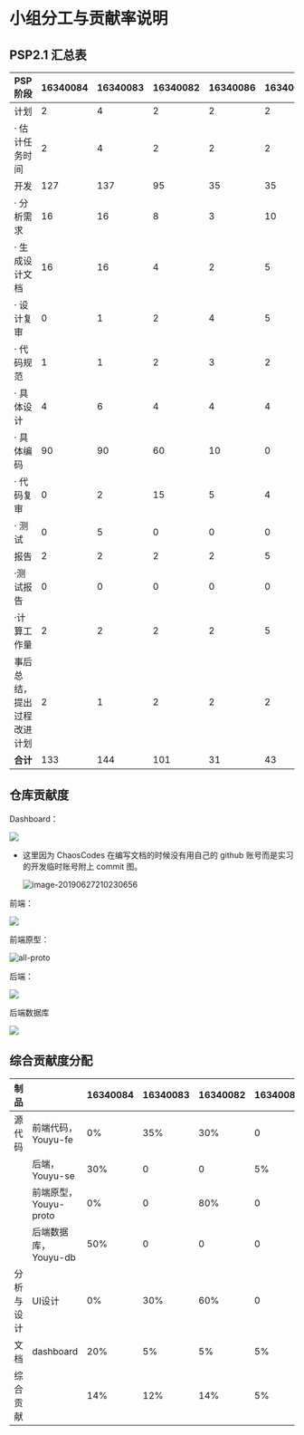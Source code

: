 # 小组分工与贡献率说明



## PSP2.1 汇总表

| PSP阶段                    | 16340084 | 16340083 | 16340082 | 16340086 | 16340085 | 16340010 | 16340106 | 16340150 |
| -------------------------- | -------- | -------- | -------- | -------- | -------- | -------- | -------- | -------- |
| 计划                       | 2        | 4 |    2    |      2    | 2 | 5 |          |    2      |
| · 估计任务时间             | 2        | 4 |     2    |       2   | 2 | 5 |          |     2     |
| 开发                       | 127      | 137 |    95    |    35      | 35 | 90 |          |    127      |
| · 分析需求                 | 16       | 16 |     8    |    3      | 10 | 20 |          |     15     |
| · 生成设计文档             | 16       | 16 |     4   |      2    | 5 | 30 |          |     15     |
| · 设计复审                 | 0        | 1 |    2    |     4     | 5 | 5 |          |     0     |
| · 代码规范                 | 1        | 1 |    2     |    3      | 2 | 4 |          |      3    |
| · 具体设计                 | 4        | 6 |    4     |    4      | 4 | 4 |          |       4   |
| · 具体编码                 | 90       | 90 |    60     |    10      | 0 | 20 |          |   90       |
| · 代码复审                 | 0        | 2 |    15     |     5     | 4 | 5 |          |      0    |
| · 测试                     | 0        | 5 |    0     |     0     | 0 | 2 |          |      0    |
| 报告                       | 2        | 2 |    2     |     2     | 5 | 3 |          |    2      |
| ·测试报告                  | 0        | 0 |    0     |      0    | 0 | 0 |          |     0     |
| ·计算工作量                | 2        | 2 |    2     |     2     | 5 | 3 |          |     2     |
| 事后总结，提出过程改进计划 | 2        | 1 |    2     |        2  | 2 | 2 |          |       2   |
| **合计**                   | 133      | 144 |    101   |    31      | 43 | 100 |          |   133       |





## 仓库贡献度

Dashboard：

![](../assets/images/all-dashboard.png)

* 这里因为 ChaosCodes 在编写文档的时候没有用自己的 github 账号而是实习的开发临时账号附上 commit 图。

  ![image-20190627210230656](../assets/images/16340010-contribution.png)



前端：

![](../assets/images/all-fe.png)

前端原型：


![all-proto](../assets/images/all-proto.png)

后端：

![](../assets/images/all-se.png)

后端数据库

![](../assets/images/all-db.png)



## 综合贡献度分配

| 制品       |                       | 16340084 | 16340083 | 16340082 | 16340086 | 16340085 | 16340010 | 16340106 | 16340150 |
| ---------- | --------------------- | -------- | -------- | -------- | -------- | -------- | -------- | -------- | -------- |
| 源代码     | 前端代码，Youyu-fe    | 0%       | 35% |  30%     |     0     | 0 | 5% |          |     35%     |
|            | 后端，Youyu-se        | 30%      | 0 |  0       |     5%     | 0 | 5% |          |    10%      |
|            | 前端原型，Youyu-proto | 0%       | 0 |  80%      |     0     | 0 | 0 |          |     10%     |
|            | 后端数据库，Youyu-db  | 50%      | 0 |   0      |     0     | 0 | 5% |          |     40%     |
| 分析与设计 | UI设计                | 0%       | 30% |   60%     |     0     | 0 | 0 |          |      0%    |
| 文档       | dashboard             | 20%      | 5% |   5%     |     5%     | 10% | 30% |          |    5%      |
| 综合贡献   |                       | 14%   | 12% |   14%     |      5%    | 8% | 12% |          |      10%    |
